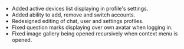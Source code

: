 - Added active devices list displaying in profile's settings.
- Added ability to add, remove and switch accounts.
- Redesigned editing of chat, user and settings profiles.
- Fixed question marks displaying over own avatar when logging in.
- Fixed image gallery being opened recursively when context menu is opened.
